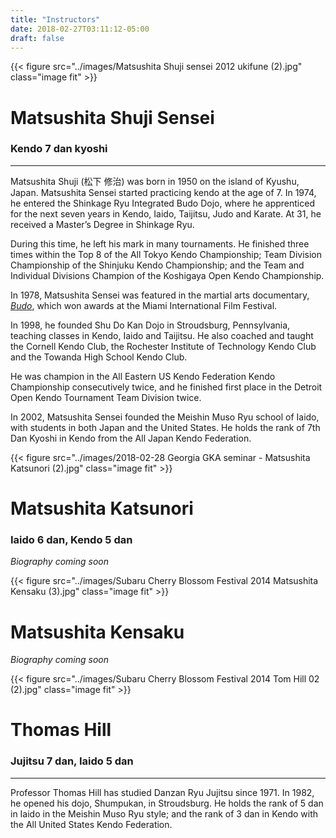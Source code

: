 ```yaml
---
title: "Instructors"
date: 2018-02-27T03:11:12-05:00
draft: false
---
```

{{< figure src="../images/Matsushita Shuji sensei 2012 ukifune (2).jpg" class="image fit" >}}

# Matsushita Shuji Sensei
### Kendo 7 dan kyoshi
---
Matsushita Shuji (松下 修治) was born in 1950 on the island of Kyushu, Japan. Matsushita Sensei started practicing kendo at the age of 7. In 1974, he entered the Shinkage Ryu Integrated Budo Dojo, where he apprenticed for the next seven years in Kendo, Iaido, Taijitsu, Judo and Karate. At 31, he received a Master’s Degree in Shinkage Ryu.

During this time, he left his mark in many tournaments. He finished three times within the Top 8 of the All Tokyo Kendo Championship; Team Division Championship of the Shinjuku Kendo Championship; and the Team and Individual Divisions Champion of the Koshigaya Open Kendo Championship.

In 1978, Matsushita Sensei was featured in the martial arts documentary, <a href="https://en.wikipedia.org/wiki/Budo:_The_Art_of_Killing" target="_blank">*Budo*</a>, which won awards at the Miami International Film Festival.

In 1998, he founded Shu Do Kan Dojo in Stroudsburg, Pennsylvania, teaching classes in Kendo, Iaido and Taijitsu. He also coached and taught the Cornell Kendo Club, the Rochester Institute of Technology Kendo Club and the Towanda High School Kendo Club.

He was champion in the All Eastern US Kendo Federation Kendo Championship consecutively twice, and he finished first place in the Detroit Open Kendo Tournament Team Division twice.

In 2002, Matsushita Sensei founded the Meishin Muso Ryu school of Iaido, with students in both Japan and the United States. He holds the rank of 7th Dan Kyoshi in Kendo from the All Japan Kendo Federation.

{{< figure src="../images/2018-02-28 Georgia GKA seminar - Matsushita Katsunori (2).jpg" class="image fit" >}}

# Matsushita Katsunori
### Iaido 6 dan, Kendo 5 dan
*Biography coming soon*

{{< figure src="../images/Subaru Cherry Blossom Festival 2014 Matsushita Kensaku (3).jpg" class="image fit" >}}

# Matsushita Kensaku
*Biography coming soon*

{{< figure src="../images/Subaru Cherry Blossom Festival 2014 Tom Hill 02 (2).jpg" class="image fit" >}}

# Thomas Hill
### Jujitsu 7 dan, Iaido 5 dan
---
Professor Thomas Hill has studied Danzan Ryu Jujitsu since 1971. In 1982, he opened his dojo, Shumpukan, in Stroudsburg. He holds the rank of 5 dan in Iaido in the Meishin Muso Ryu style; and the rank of 3 dan in Kendo with the All United States Kendo Federation.